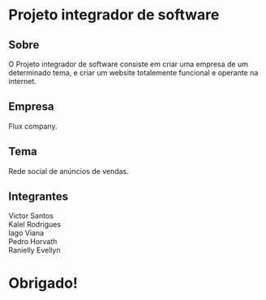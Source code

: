 # Projeto integrador de software

## Sobre
O Projeto integrador de software consiste em criar uma empresa de um determinado tema, e criar um website totalemente
funcional e operante na internet.

## Empresa
Flux company.

## Tema
Rede social de anúncios de vendas.

## Integrantes
Victor Santos <br/>
Kalel Rodrigues <br/>
Iago Viana <br/>
Pedro Horvath <br/>
Ranielly Evellyn

# Obrigado!
